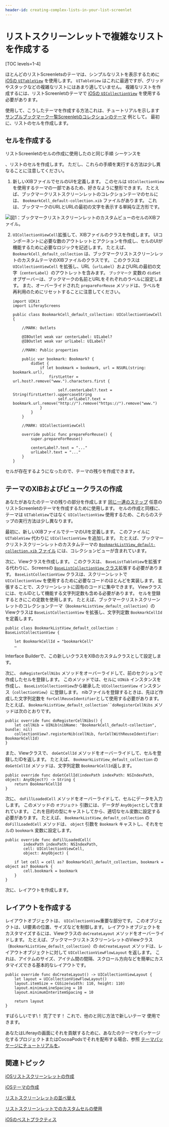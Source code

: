 ```yaml
---
header-id: creating-complex-lists-in-your-list-screenlet
---
```


# リストスクリーンレットで複雑なリストを作成する

[TOC levels=1-4]

ほとんどのリストScreenletsのテーマは、シンプルなリストを表示するために [iOSの `UITableView`](https://developer.apple.com/library/ios/documentation/UIKit/Reference/UITableView_Class/) を使用します。 `UITableView` はこれに最適ですが、グリッドやスタックなどの複雑なリストにはあまり適していません。 複雑なリストを作成するには、リストScreenletのテーマで [iOSの `UICollectionView`](https://developer.apple.com/reference/uikit/uicollectionview) を使用する必要があります。

使用して、こうしたテーマを作成する方法これは、チュートリアルを示します [サンプルブックマーク一覧Screenletのコレクションのテーマ](https://github.com/liferay/liferay-screens/tree/master/ios/Samples/Bookmark/BookmarkListScreenlet/Themes/CollectionView) 例として。 最初に、リストのセルを作成します。

## セルを作成する

リストScreenletのセルの作成に使用したのと同じ手順</a> シーケンスを

、リストのセルを作成します。 ただし、これらの手順を実行する方法は少し異なることに注意してください。</p> 

1.  新しいXIBファイルでセルのUIを定義します。 このセルは `UICollectionView`を使用するテーマの一部であるため、好きなように整形できます。 たとえば、ブックマークリストスクリーンレットのコレクションテーマのセルには、 `BookmarkCell_default-collection.xib` ファイルがあります。 これは、ブックマークのURLとURLの最初の文字を表示する単純な正方形です。
   
   ![図1：ブックマークリストスクリーンレットのカスタムビューのセルのXIBファイル。](../../../images/screens-ios-collectionview-cell.png)

2.  `UICollectionViewCell`拡張して、XIBファイルのクラスを作成します。 UIコンポーネントに必要な数のアウトレットとアクションを作成し、セルのUIが機能するために必要なロジックを記述します。 たとえば、 `BookmarkCell_default_collection` は、ブックマークリストスクリーンレットのカスタムテーマのXIBファイルのクラスです。 このクラスは `UICollectionViewCell` を拡張し、URL（`urlLabel`）およびURLの最初の文字（`centerLabel`）のアウトレットを含みます。 `ブックマーク` 変数の `didSet` オブザーバーは、ブックマークの名前とURLをそれぞれのラベルに設定します。 また、オーバーライドされた `prepareForReuse` メソッドは、ラベルを再利用のためにリセットすることに注意してください。
   
        import UIKit
        import LiferayScreens
       
        public class BookmarkCell_default_collection: UICollectionViewCell {
       
            //MARK: Outlets
       
            @IBOutlet weak var centerLabel: UILabel?
            @IBOutlet weak var urlLabel: UILabel?
       
            //MARK: Public properties
       
            public var bookmark: Bookmark? {
                didSet {
                    if let bookmark = bookmark, url = NSURL(string: bookmark.url),
                        firstLetter = url.host?.remove("www.").characters.first {
       
                            self.centerLabel?.text = String(firstLetter).uppercaseString
                            self.urlLabel?.text = bookmark.url.remove("http://").remove("https://").remove("www.")
                    }
                }
            }
       
            //MARK: UICollectionViewCell
       
            override public func prepareForReuse() {
                super.prepareForReuse()
       
                centerLabel?.text = "..."
                urlLabel?.text = "..."
            }
        }
       

セルが存在するようになったので、テーマの残りを作成できます。



## テーマのXIBおよびビュークラスの作成

あなたがあなたのテーマの残りの部分を作成します [同じ一連のステップ](/docs/7-1/tutorials/-/knowledge_base/t/creating-the-ios-list-screenlets-theme) 任意のリストScreenletのテーマを作成するために使用します。 セルの作成と同様に、テーマは `UITableView`ではなく `UICollectionView` 使用するため、これらのステップの実行方法は少し異なります。

最初に、新しいXIBファイルでテーマのUIを定義します。 このファイルに `UITableView` 代わりに `UICollectionView` を追加します。 たとえば、ブックマークリストスクリーンレットのカスタムテーマの [`BookmarkListView_default-collection.xib` ファイル](https://github.com/liferay/liferay-screens/blob/master/ios/Samples/Bookmark/BookmarkListScreenlet/Themes/CollectionView/BookmarkListView_default-collection.xib) には、コレクションビューが含まれています。

次に、Viewクラスを作成します。 このクラスは、 `BaseListTableView`を拡張する代わりに、Screensの [`BaseListCollectionView` クラス](https://github.com/liferay/liferay-screens/blob/master/ios/Framework/Core/Base/BaseListScreenlet/CollectionView/BaseListCollectionView.swift)拡張する必要があります。 `BaseListCollectionView` クラスは、スクリーンレットで `UICollectionView` を使用するために必要なコードのほとんどを実装します。 拡張することで、スクリーンレットに固有のコードに集中できます。 Viewクラスには、セルIDとして機能する文字列定数も含める必要があります。 セルを登録するときにこの定数を使用します。 たとえば、ブックマークリストスクリーンレットのコレクションテーマ（`BookmarkListView_default_collection`）のViewクラスは `BaseListCollectionView` を拡張し、文字列定数 `BookmarkCellId`を定義します。

    public class BookmarkListView_default_collection : BaseListCollectionView {
    
        let BookmarkCellId = "bookmarkCell"
        …
    

Interface Builderで、この新しいクラスをXIBのカスタムクラスとして設定します。

次に、 `doRegisterCellNibs` メソッドをオーバーライドして、前のセクションで作成したセルを登録します。 このメソッドでは、セルに `UINib` インスタンスを作成し、 `BaseListCollectionView`から継承した `UICollectionView` インスタンス（`collectionView`）に登録します。 nibファイルを登録するときは、先ほど作成した文字列定数を `forCellReuseIdentifier`として使用する必要があります。 たとえば、 `BookmarkListView_default_collection``doRegisterCellNibs` メソッドは次のとおりです。

    public override func doRegisterCellNibs() {
        let cellNib = UINib(nibName: "BookmarkCell_default-collection", bundle: nil)
        collectionView?.registerNib(cellNib, forCellWithReuseIdentifier: BookmarkCellId)
    }
    

また、Viewクラスで、 `doGetCellId` メソッドをオーバーライドして、セルを登録したIDを返します。 たとえば、 `BookmarkListView_default_collection` の `doGetCellId` メソッドは、文字列定数 `BookmarkCellId`返します。

    public override func doGetCellId(indexPath indexPath: NSIndexPath, object: AnyObject?) -> String {
        return BookmarkCellId
    }
    

次に、 `doFillLoadedCell` メソッドをオーバーライドして、セルにデータを入力します。 このメソッドの `オブジェクト` 引数には、データが `AnyObject`として含まれています。 これを目的の型にキャストしてから、適切なセル変数に設定する必要があります。 たとえば、 `BookmarkListView_default_collection` の `doFillLoadedCell` メソッドは、 `object` 引数を `Bookmark` キャストし、それをセルの `bookmark` 変数に設定します。

    public override func doFillLoadedCell(
            indexPath indexPath: NSIndexPath,
            cell: UICollectionViewCell,
            object: AnyObject) {
    
        if let cell = cell as? BookmarkCell_default_collection, bookmark = object as? Bookmark {
            cell.bookmark = bookmark
        }
    }
    

次に、レイアウトを作成します。



## レイアウトを作成する

レイアウトオブジェクトは、 `UICollectionView`重要な部分です。 このオブジェクトは、UI要素の位置、サイズなどを制御します。 レイアウトオブジェクトをカスタマイズするには、Viewクラスの `doCreateLayout` メソッドをオーバーライドします。 たとえば、ブックマークリストスクリーンレットのViewクラス（`BookmarkListView_default_collection`）の `doCreateLayout` メソッドは、レイアウトオブジェクトに対して `UICollectionViewFlowLayout` を返します。 これは、アイテムのサイズ、アイテム間の間隔、スクロール方向などを簡単にカスタマイズできる基本的なレイアウトです。

    public override func doCreateLayout() -> UICollectionViewLayout {
        let layout = UICollectionViewFlowLayout()
        layout.itemSize = CGSize(width: 110, height: 110)
        layout.minimumLineSpacing = 10
        layout.minimumInteritemSpacing = 10
    
        return layout
    }
    

すばらしいです\！ 完了です！ これで、他の</a>と同じ方法で新しいテーマ 使用できます。</p> 

あなたはLiferayの画面にそれを貢献するために、あなたのテーマをパッケージ化するプロジェクトまたはCocoaPodsでそれを配布する場合、参照 [テーマパッケージにチュートリアルを](/docs/7-1/tutorials/-/knowledge_base/t/packaging-ios-themes)。



## 関連トピック

[iOSリストスクリーンレットの作成](/docs/7-1/tutorials/-/knowledge_base/t/creating-ios-list-screenlets)

[iOSテーマの作成](/docs/7-1/tutorials/-/knowledge_base/t/creating-ios-themes)

[リストスクリーンレットの並べ替え](/docs/7-1/tutorials/-/knowledge_base/t/sorting-your-list-screenlet)

[リストスクリーンレットでのカスタムセルの使用](/docs/7-1/tutorials/-/knowledge_base/t/using-custom-cells-with-list-screenlets)

[iOSのベストプラクティス](/docs/7-1/tutorials/-/knowledge_base/t/ios-best-practices)
